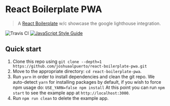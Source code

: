 # React Boilerplate PWA
> A [React Boilerplate](https://github.com/react-boilerplate/react-boilerplate) w/c showcase the google lighthouse integration.

![Travis CI](https://travis-ci.org/joshuaalpuerto/react-boilerplate-pwa.svg?branch=master)
[![JavaScript Style Guide](https://img.shields.io/badge/code_style-standard-brightgreen.svg)](https://standardjs.com)

## Quick start

1. Clone this repo using `git clone --depth=1 https://github.com/joshuaalpuerto/react-boilerplate-pwa.git`
2. Move to the appropriate directory: `cd react-boilerplate-pwa`.
3. Run `yarn` in order to install dependencies and clean the git repo. We auto-detect `yarn` for installing packages by default, if you wish to force npm usage do: `USE_YARN=false npm install`
At this point you can run `npm start` to see the example app at `http://localhost:3000`.
4. Run `npm run clean` to delete the example app.
